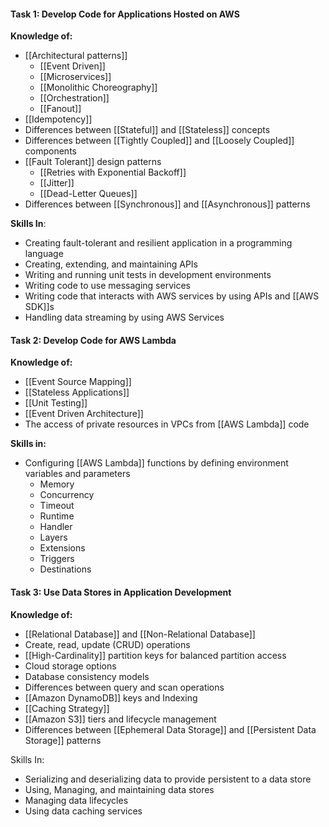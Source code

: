 #### Task 1: Develop Code for Applications Hosted on AWS

**Knowledge of:**
- [[Architectural patterns]] 
	- [[Event Driven]]
	- [[Microservices]]
	- [[Monolithic Choreography]]
	- [[Orchestration]] 
	- [[Fanout]]
- [[Idempotency]]
- Differences between [[Stateful]] and [[Stateless]] concepts
- Differences between [[Tightly Coupled]] and [[Loosely Coupled]] components
- [[Fault Tolerant]] design patterns 
	- [[Retries with Exponential Backoff]]
	- [[Jitter]]
	- [[Dead-Letter Queues]]
- Differences between [[Synchronous]] and [[Asynchronous]] patterns

**Skills In**:
- Creating fault-tolerant and resilient application in a programming language
- Creating, extending, and maintaining APIs
- Writing and running unit tests in development environments
- Writing code to use messaging services
- Writing code that interacts with AWS services by using APIs and [[AWS SDK]]s
- Handling data streaming by using AWS Services

#### Task 2: Develop Code for AWS Lambda

**Knowledge of:**
- [[Event Source Mapping]]
- [[Stateless Applications]]
- [[Unit Testing]]
- [[Event Driven Architecture]]
- The access of private resources in VPCs from [[AWS Lambda]] code

**Skills in:**
- Configuring [[AWS Lambda]] functions by defining environment variables and parameters
	- Memory
	- Concurrency
	- Timeout
	- Runtime
	- Handler
	- Layers
	- Extensions
	- Triggers
	- Destinations

#### Task 3: Use Data Stores in Application Development

**Knowledge of:**
- [[Relational Database]] and [[Non-Relational Database]]
- Create, read, update (CRUD) operations
- [[High-Cardinality]] partition keys for balanced partition access
- Cloud storage options
- Database consistency models
- Differences between query and scan operations
- [[Amazon DynamoDB]] keys and Indexing
- [[Caching Strategy]]
- [[Amazon S3]] tiers and lifecycle management
- Differences between [[Ephemeral Data Storage]] and [[Persistent Data Storage]] patterns

Skills In:
- Serializing and deserializing data to provide persistent to a data store
- Using, Managing, and maintaining data stores
- Managing data lifecycles
- Using data caching services